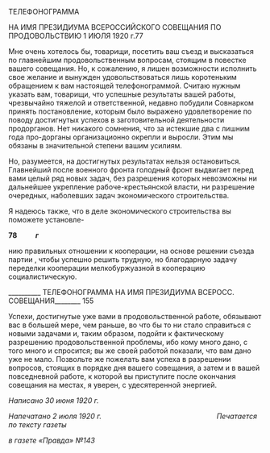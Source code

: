 ТЕЛЕФОНОГРАММА

НА ИМЯ ПРЕЗИДИУМА ВСЕРОССИЙСКОГО СОВЕЩАНИЯ ПО ПРОДОВОЛЬСТВИЮ 1 ИЮЛЯ 1920 г.77

Мне очень хотелось бы, товарищи, посетить ваш съезд и высказаться по главнейшим продовольственным вопросам, стоящим в повестке вашего совещания. Но, к сожале­нию, я лишен возможности исполнить свое желание и вынужден удовольствоваться лишь коротеньким обращением к вам настоящей телефонограммой. Считаю нужным указать вам, товарищи, что успешные результаты вашей работы, чрезвычайно тяжелой и ответственной, недавно побудили Совнарком принять постановление, которым было выражено удовлетворение по поводу достигнутых успехов в заготовительной деятель­ности продорганов. Нет никакого сомнения, что за истекшие два с лишним года про-дорганы организационно окрепли и выросли. Этим мы обязаны в значительной степени вашим усилиям.

Но, разумеется, на достигнутых результатах нельзя остановиться. Главнейший после военного фронта голодный фронт выдвигает перед вами целый ряд новых задач, без разрешения которых невозможны ни дальнейшее укрепление рабоче-крестьянской вла­сти, ни разрешение очередных, наболевших задач экономического строительства.

Я надеюсь также, что в деле экономического строительства вы поможете установле-

**78           _г_**

нию правильных отношении к кооперации, на основе решении съезда партии , чтобы успешно решить трудную, но благодарную задачу переделки кооперации мелкобуржу­азной в кооперацию социалистическую.

  

__________ ТЕЛЕФОНОГРАММА НА ИМЯ ПРЕЗИДИУМА ВСЕРОСС. СОВЕЩАНИЯ________ 155

Успехи, достигнутые уже вами в продовольственной работе, обязывают вас в боль­шей мере, чем раньше, во что бы то ни стало справиться с новыми задачами и, таким образом, подойти к фактическому разрешению продовольственной проблемы, ибо кому много дано, с того много и спросится; вы же своей работой показали, что вам дано уже не мало. Позвольте же пожелать вам успеха в разрешении вопросов, стоящих в порядке дня вашего совещания, а затем и в вашей повседневной работе, к которой вы приступи­те после окончания совещания на местах, я уверен, с удесятеренной энергией.

_Написано 30 июня 1920 г._

_Напечатано 2 июля 1920 г.                                                          Печатается по тексту газеты_

_в газете «Правда» №143_